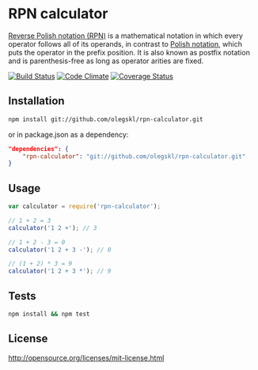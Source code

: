 RPN calculator
==============

[Reverse Polish notation (RPN)](http://en.wikipedia.org/wiki/Reverse_Polish_notation) is a mathematical notation in which every operator follows all of its operands, in contrast to [Polish notation](http://en.wikipedia.org/wiki/Polish_notation), which puts the operator in the prefix position. It is also known as postfix notation and is parenthesis-free as long as operator arities are fixed.

[![Build Status](https://travis-ci.org/olegskl/rpn-calculator.svg?branch=master)](https://travis-ci.org/olegskl/rpn-calculator)
[![Code Climate](https://codeclimate.com/github/olegskl/rpn-calculator/badges/gpa.svg)](https://codeclimate.com/github/olegskl/rpn-calculator)
[![Coverage Status](https://img.shields.io/coveralls/olegskl/rpn-calculator.svg)](https://coveralls.io/r/olegskl/rpn-calculator)

## Installation

```Bash
npm install git://github.com/olegskl/rpn-calculator.git
```

or in package.json as a dependency:

```JSON
"dependencies": {
    "rpn-calculator": "git://github.com/olegskl/rpn-calculator.git"
}
```

## Usage

```JavaScript
var calculator = require('rpn-calculator');

// 1 + 2 = 3
calculator('1 2 +'); // 3

// 1 + 2 - 3 = 0
calculator('1 2 + 3 -'); // 0

// (1 + 2) * 3 = 9
calculator('1 2 + 3 *'); // 9
```

## Tests

```Bash
npm install && npm test
```

## License

http://opensource.org/licenses/mit-license.html